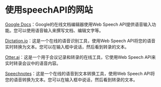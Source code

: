 # 使用speechAPI的网站

[Google Docs](https://www.google.com/docs)：Google的在线文档编辑器使用Web Speech API提供语音输入功能。您可以使用语音输入来撰写文档、编辑文字等。

[Dictation.io](https://dictation.io/)：这是一个在线的语音识别工具，使用Web Speech API将您的语音实时转换为文本。您可以在输入框中说话，然后看到转录的文本。

[Otter.ai](https://otter.ai/)：这是一个用于会议记录和转录的在线工具，它使用Web Speech API来实时转录会议中的语音内容。

[Speechnotes](https://speechnotes.co/)：这是一个在线的语音到文本转换工具，使用Web Speech API将您的语音转换为文本。您可以在输入框中说话，然后看到转录的文本。
